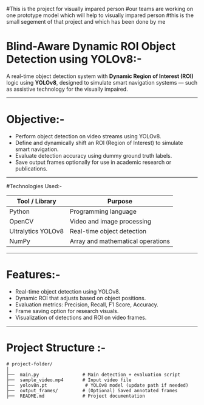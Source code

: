#This is the project for visually impared person 
#our teams are working on one prototype model which will help to visually impared person 
#this is the small segement of that project and which has been done by me 


# Blind-Aware Dynamic ROI Object Detection using YOLOv8:-

A real-time object detection system with **Dynamic Region of Interest (ROI)** logic using **YOLOv8**, designed to simulate smart navigation systems — such as assistive technology for the visually impaired.

---

# Objective:-

- Perform object detection on video streams using YOLOv8.
- Define and dynamically shift an ROI (Region of Interest) to simulate smart navigation.
- Evaluate detection accuracy using dummy ground truth labels.
- Save output frames optionally for use in academic research or publications.

---

#Technologies Used:-

| Tool / Library     | Purpose                         |
|--------------------|----------------------------------|
| Python             | Programming language             |
| OpenCV             | Video and image processing       |
| Ultralytics YOLOv8 | Real-time object detection       |
| NumPy              | Array and mathematical operations |

---

# Features:-

-  Real-time object detection using YOLOv8.
- Dynamic ROI that adjusts based on object positions.
- Evaluation metrics: Precision, Recall, F1 Score, Accuracy.
- Frame saving option for research visuals.
- Visualization of detections and ROI on video frames.

---

# Project Structure :-

```plaintext
# project-folder/
│
├──  main.py                # Main detection + evaluation script
├──  sample_video.mp4       # Input video file
├──  yolov8n.pt              # YOLOv8 model (update path if needed)
├──  output_frames/         # (Optional) Saved annotated frames
├──  README.md              # Project documentation


